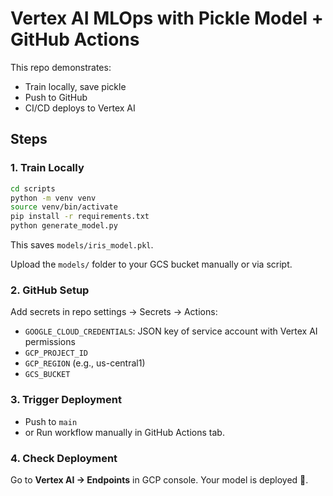 # Vertex AI MLOps with Pickle Model + GitHub Actions

This repo demonstrates:
- Train locally, save pickle
- Push to GitHub
- CI/CD deploys to Vertex AI

## Steps

### 1. Train Locally
```bash
cd scripts
python -m venv venv
source venv/bin/activate
pip install -r requirements.txt
python generate_model.py
```

This saves `models/iris_model.pkl`.

Upload the `models/` folder to your GCS bucket manually or via script.

### 2. GitHub Setup
Add secrets in repo settings → Secrets → Actions:
- `GOOGLE_CLOUD_CREDENTIALS`: JSON key of service account with Vertex AI permissions
- `GCP_PROJECT_ID`
- `GCP_REGION` (e.g., us-central1)
- `GCS_BUCKET`

### 3. Trigger Deployment
- Push to `main`
- or Run workflow manually in GitHub Actions tab.

### 4. Check Deployment
Go to **Vertex AI → Endpoints** in GCP console. Your model is deployed 🚀.

